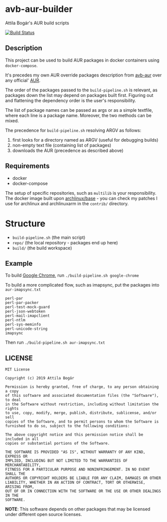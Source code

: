 # avb-aur-builder

Attila Bogár's AUR build scripts

[![Build Status][1]][2]

[1]: https://travis-ci.org/attilabogar/avb-aur-builder.svg?branch=master
[2]: https://travis-ci.org/attilabogar/avb-aur-builder


## Description

This project can be used to build AUR packages in docker containers using `docker-compose`.

It's precedes my own AUR override packages description from
[avb-aur](https://github.com/attilabogar/avb-aur) over any official'
[AUR](https://aur.archlinux.org).

The order of the packages passed to the `build-pipeline.sh` is relevant, as
packages down the list may depend on packages built first.  Figuring out and
flattening the dependency order is the user's responsibility.

The list of package names can be passed as args or as a simple textfile, where
each line is a package name.  Moreover, the two methods can be mixed.

The precedence for `build-pipeline.sh` resolving ARGV as follows:

  1. first looks for a directory named as ARGV (useful for debugging builds)
  2. non-empty text file (containing list of packages)
  3. downloads the AUR (precedence as described above)

## Requirements

  - docker
  - docker-compose

The setup of specific repositories, such as `multilib` is your responsibility.
The docker image built upon
[archlinux/base](https://github.com/archlinux/archlinux-docker) - you can check
my patches I use for archlinux and archlinuxarm in the `contrib/` directory.

# Structure

  - `build-pipeline.sh` (the main script)
  - `repo/` (the local repository - packages end up here)
  - `build/` (the build workspace)

## Example

To build [Google Chrome](https://aur.archlinux.org/packages/google-chrome), run
`./build-pipeline.sh google-chrome`

To build a more complicated flow, such as imapsync, put the packages into `aur-imapsync.txt`
```
perl-par
perl-par-packer
perl-test-mock-guard
perl-json-webtoken
perl-mail-imapclient
perl-ntlm
perl-sys-meminfo
perl-unicode-string
imapsync
```

Then run `./build-pipeline.sh aur-imapsync.txt`

## LICENSE

    MIT License

    Copyright (c) 2019 Attila Bogár

    Permission is hereby granted, free of charge, to any person obtaining a copy
    of this software and associated documentation files (the "Software"), to deal
    in the Software without restriction, including without limitation the rights
    to use, copy, modify, merge, publish, distribute, sublicense, and/or sell
    copies of the Software, and to permit persons to whom the Software is
    furnished to do so, subject to the following conditions:

    The above copyright notice and this permission notice shall be included in all
    copies or substantial portions of the Software.

    THE SOFTWARE IS PROVIDED "AS IS", WITHOUT WARRANTY OF ANY KIND, EXPRESS OR
    IMPLIED, INCLUDING BUT NOT LIMITED TO THE WARRANTIES OF MERCHANTABILITY,
    FITNESS FOR A PARTICULAR PURPOSE AND NONINFRINGEMENT. IN NO EVENT SHALL THE
    AUTHORS OR COPYRIGHT HOLDERS BE LIABLE FOR ANY CLAIM, DAMAGES OR OTHER
    LIABILITY, WHETHER IN AN ACTION OF CONTRACT, TORT OR OTHERWISE, ARISING FROM,
    OUT OF OR IN CONNECTION WITH THE SOFTWARE OR THE USE OR OTHER DEALINGS IN THE
    SOFTWARE.

**NOTE**: This software depends on other packages that may be licensed under
different open source licenses.
